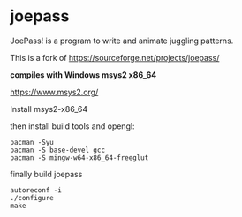 # joepass
JoePass! is a program to write and animate juggling patterns.

This is a fork of https://sourceforge.net/projects/joepass/

**compiles with Windows msys2 x86_64**

https://www.msys2.org/

Install msys2-x86_64 

then install build tools and opengl:

```
pacman -Syu
pacman -S base-devel gcc
pacman -S mingw-w64-x86_64-freeglut
```

finally build joepass

```
autoreconf -i
./configure
make
```




